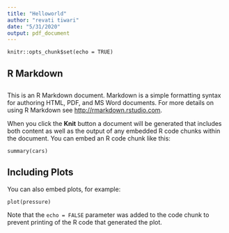 ```yaml
---
title: "Helloworld"
author: "revati tiwari"
date: "5/31/2020"
output: pdf_document
---
```


```{r setup, include=FALSE}
knitr::opts_chunk$set(echo = TRUE)
```

## R Markdown
##

This is an R Markdown document. Markdown is a simple formatting syntax for authoring HTML, PDF, and MS Word documents. For more details on using R Markdown see <http://rmarkdown.rstudio.com>.

When you click the **Knit** button a document will be generated that includes both content as well as the output of any embedded R code chunks within the document. You can embed an R code chunk like this:

```{r cars}
summary(cars)
```

## Including Plots

You can also embed plots, for example:

```{r pressure, echo=FALSE}
plot(pressure)
```

Note that the `echo = FALSE` parameter was added to the code chunk to prevent printing of the R code that generated the plot.
